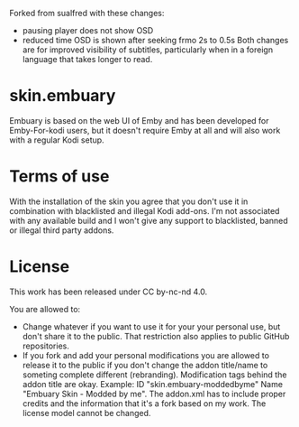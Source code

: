 Forked from sualfred with these changes:
- pausing player does not show OSD 
- reduced time OSD is shown after seeking frmo 2s to 0.5s
Both changes are for improved visibility of subtitles, particularly when in a foreign language that takes longer to read.

# skin.embuary
Embuary is based on the web UI of Emby and has been developed for Emby-For-kodi users, but it doesn't require Emby at all and will also work with a regular Kodi setup.

# Terms of use
With the installation of the skin you agree that you don't use it in combination with blacklisted and illegal Kodi add-ons.
I'm not associated with any available build and I won't give any support to blacklisted, banned or illegal third party addons.

# License
This work has been released under CC by-nc-nd 4.0.

You are allowed to:
- Change whatever if you want to use it for your your personal use, but don't share it to the public. That restriction also applies to public GitHub repositories.
- If you fork and add your personal modifications you are allowed to release it to the public if you don't change the addon title/name to someting complete different (rebranding). Modification tags behind the addon title are okay. Example: ID "skin.embuary-moddedbyme" Name "Embuary Skin - Modded by me". The addon.xml has to include proper credits and the information that it's a fork based on my work. The license model cannot be changed.
